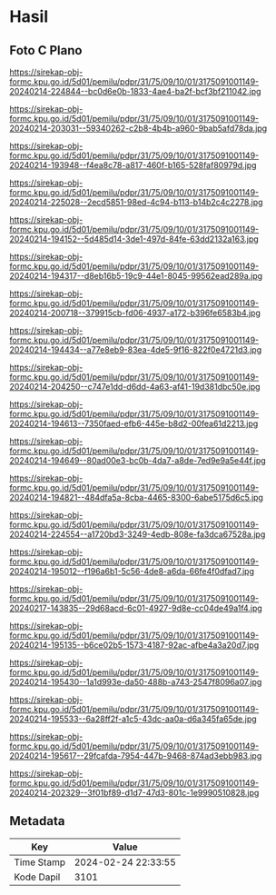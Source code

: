 # Hasil

## Foto C Plano

https://sirekap-obj-formc.kpu.go.id/5d01/pemilu/pdpr/31/75/09/10/01/3175091001149-20240214-224844--bc0d6e0b-1833-4ae4-ba2f-bcf3bf211042.jpg

https://sirekap-obj-formc.kpu.go.id/5d01/pemilu/pdpr/31/75/09/10/01/3175091001149-20240214-203031--59340262-c2b8-4b4b-a960-9bab5afd78da.jpg

https://sirekap-obj-formc.kpu.go.id/5d01/pemilu/pdpr/31/75/09/10/01/3175091001149-20240214-193948--f4ea8c78-a817-460f-b165-528faf80979d.jpg

https://sirekap-obj-formc.kpu.go.id/5d01/pemilu/pdpr/31/75/09/10/01/3175091001149-20240214-225028--2ecd5851-98ed-4c94-b113-b14b2c4c2278.jpg

https://sirekap-obj-formc.kpu.go.id/5d01/pemilu/pdpr/31/75/09/10/01/3175091001149-20240214-194152--5d485d14-3de1-497d-84fe-63dd2132a163.jpg

https://sirekap-obj-formc.kpu.go.id/5d01/pemilu/pdpr/31/75/09/10/01/3175091001149-20240214-194317--d8eb16b5-19c9-44e1-8045-99562ead289a.jpg

https://sirekap-obj-formc.kpu.go.id/5d01/pemilu/pdpr/31/75/09/10/01/3175091001149-20240214-200718--379915cb-fd06-4937-a172-b396fe6583b4.jpg

https://sirekap-obj-formc.kpu.go.id/5d01/pemilu/pdpr/31/75/09/10/01/3175091001149-20240214-194434--a77e8eb9-83ea-4de5-9f16-822f0e4721d3.jpg

https://sirekap-obj-formc.kpu.go.id/5d01/pemilu/pdpr/31/75/09/10/01/3175091001149-20240214-204250--c747e1dd-d6dd-4a63-af41-19d381dbc50e.jpg

https://sirekap-obj-formc.kpu.go.id/5d01/pemilu/pdpr/31/75/09/10/01/3175091001149-20240214-194613--7350faed-efb6-445e-b8d2-00fea61d2213.jpg

https://sirekap-obj-formc.kpu.go.id/5d01/pemilu/pdpr/31/75/09/10/01/3175091001149-20240214-194649--80ad00e3-bc0b-4da7-a8de-7ed9e9a5e44f.jpg

https://sirekap-obj-formc.kpu.go.id/5d01/pemilu/pdpr/31/75/09/10/01/3175091001149-20240214-194821--484dfa5a-8cba-4465-8300-6abe5175d6c5.jpg

https://sirekap-obj-formc.kpu.go.id/5d01/pemilu/pdpr/31/75/09/10/01/3175091001149-20240214-224554--a1720bd3-3249-4edb-808e-fa3dca67528a.jpg

https://sirekap-obj-formc.kpu.go.id/5d01/pemilu/pdpr/31/75/09/10/01/3175091001149-20240214-195012--f196a6b1-5c56-4de8-a6da-66fe4f0dfad7.jpg

https://sirekap-obj-formc.kpu.go.id/5d01/pemilu/pdpr/31/75/09/10/01/3175091001149-20240217-143835--29d68acd-6c01-4927-9d8e-cc04de49a1f4.jpg

https://sirekap-obj-formc.kpu.go.id/5d01/pemilu/pdpr/31/75/09/10/01/3175091001149-20240214-195135--b6ce02b5-1573-4187-92ac-afbe4a3a20d7.jpg

https://sirekap-obj-formc.kpu.go.id/5d01/pemilu/pdpr/31/75/09/10/01/3175091001149-20240214-195430--1a1d993e-da50-488b-a743-2547f8096a07.jpg

https://sirekap-obj-formc.kpu.go.id/5d01/pemilu/pdpr/31/75/09/10/01/3175091001149-20240214-195533--6a28ff2f-a1c5-43dc-aa0a-d6a345fa65de.jpg

https://sirekap-obj-formc.kpu.go.id/5d01/pemilu/pdpr/31/75/09/10/01/3175091001149-20240214-195617--29fcafda-7954-447b-9468-874ad3ebb983.jpg

https://sirekap-obj-formc.kpu.go.id/5d01/pemilu/pdpr/31/75/09/10/01/3175091001149-20240214-202329--3f01bf89-d1d7-47d3-801c-1e9990510828.jpg


## Metadata

| Key        | Value               |
| ---------- | ------------------- |
| Time Stamp | 2024-02-24 22:33:55 |
| Kode Dapil | 3101                |




